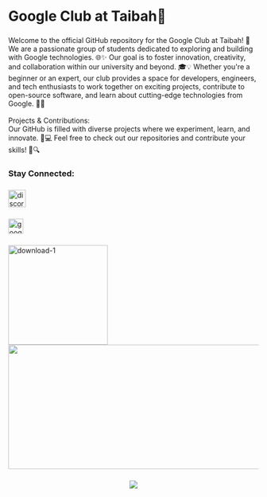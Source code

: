 <h1 align="left">Google Club at Taibah🌟</h1>

###

<p align="left">Welcome to the official GitHub repository for the Google Club at Taibah! 🚀<br>We are a passionate group of students dedicated to exploring and building with Google technologies. 🌐✨ Our goal is to foster innovation, creativity, and collaboration within our university and beyond. 🎓💡 Whether you're a beginner or an expert, our club provides a space for developers, engineers, and tech enthusiasts to work together on exciting projects, contribute to open-source software, and learn about cutting-edge technologies from Google. 🤖🔧<br><br>Projects & Contributions:<br>Our GitHub is filled with diverse projects where we experiment, learn, and innovate. 🚀💻 Feel free to check out our repositories and contribute your skills! 🤝🔍</p>

###

<h3 align="left">Stay Connected:</h3>

###

<div align="left">
  <img src="https://img.shields.io/static/v1?message=Discord&logo=discord&label=&color=7289DA&logoColor=white&labelColor=&style=for-the-badge" height="35" alt="discord logo"  />
</div>

###

<div align="left">
  <img src="https://cdn.jsdelivr.net/gh/devicons/devicon/icons/google/google-original.svg" height="30" alt="google logo"  />
</div>

###

<img align="left" height="200" src="https://i.ibb.co/qkY6fC2/download-1.png" alt="download-1" border="0"></a>

###

<div align="right">
  <img src="https://streak-stats.demolab.com?user=GDG-Taibah&locale=en&mode=daily&theme=dracula&hide_border=false&border_radius=5" height="250" 
Width="650" alt="streak graph"  />
</div>



###

<div align="center">
  <img src="https://profile-counter.glitch.me/GDG-Taibah/count.svg?"  />
</div>

###
